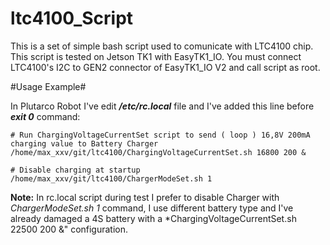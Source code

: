 # ltc4100_Script

This is a set of simple bash script used to comunicate with LTC4100 chip.
This script is tested on Jetson TK1 with EasyTK1_IO.
You must connect LTC4100's I2C to GEN2 connector of EasyTK1_IO V2 and call script as root.


#Usage Example#

In Plutarco Robot I've edit ***/etc/rc.local*** file and I've added this line before ***exit 0*** command:

```
# Run ChargingVoltageCurrentSet script to send ( loop ) 16,8V 200mA charging value to Battery Charger
/home/max_xxv/git/ltc4100/ChargingVoltageCurrentSet.sh 16800 200 &

# Disable charging at startup
/home/max_xxv/git/ltc4100/ChargerModeSet.sh 1
```

**Note:** In rc.local script during test I prefer to disable Charger with *ChargerModeSet.sh 1* command, I use different battery type and I've already damaged a 4S battery with a *ChargingVoltageCurrentSet.sh 22500 200 &" configuration.


